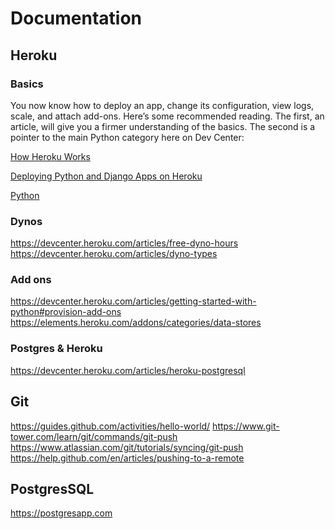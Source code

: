 # Documentation 

## Heroku

### Basics
You now know how to deploy an app, change its configuration, view logs, scale, and attach add-ons.
Here’s some recommended reading.
The first, an article, will give you a firmer understanding of the basics.
The second is a pointer to the main Python category here on Dev Center:

[How Heroku Works](https://devcenter.heroku.com/articles/how-heroku-works)

[Deploying Python and Django Apps on Heroku](https://devcenter.heroku.com/articles/deploying-python)

[Python](https://devcenter.heroku.com/categories/python-support)

### Dynos
https://devcenter.heroku.com/articles/free-dyno-hours
https://devcenter.heroku.com/articles/dyno-types

### Add ons 
https://devcenter.heroku.com/articles/getting-started-with-python#provision-add-ons
https://elements.heroku.com/addons/categories/data-stores

### Postgres & Heroku
https://devcenter.heroku.com/articles/heroku-postgresql


## Git
https://guides.github.com/activities/hello-world/
https://www.git-tower.com/learn/git/commands/git-push
https://www.atlassian.com/git/tutorials/syncing/git-push
https://help.github.com/en/articles/pushing-to-a-remote


## PostgresSQL
https://postgresapp.com


